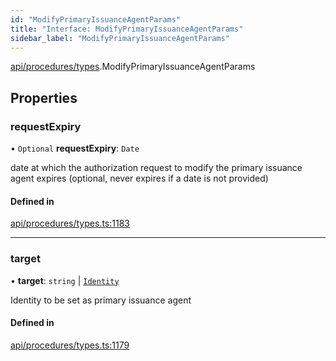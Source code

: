 ```yaml
---
id: "ModifyPrimaryIssuanceAgentParams"
title: "Interface: ModifyPrimaryIssuanceAgentParams"
sidebar_label: "ModifyPrimaryIssuanceAgentParams"
---
```


[api/procedures/types](../../../../../modules/API/Procedures/Types/Types.md).ModifyPrimaryIssuanceAgentParams

## Properties

### requestExpiry

• `Optional` **requestExpiry**: `Date`

date at which the authorization request to modify the primary issuance agent expires (optional, never expires if a date is not provided)

#### Defined in

[api/procedures/types.ts:1183](https://github.com/PolymeshAssociation/polymesh-sdk/blob/c53723bab/src/api/procedures/types.ts#L1183)

___

### target

• **target**: `string` \| [`Identity`](../../../../../classes/API/Entities/Identity/Identity.md)

Identity to be set as primary issuance agent

#### Defined in

[api/procedures/types.ts:1179](https://github.com/PolymeshAssociation/polymesh-sdk/blob/c53723bab/src/api/procedures/types.ts#L1179)

